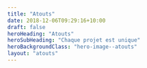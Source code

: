 ```yaml
---
title: "Atouts"
date: 2018-12-06T09:29:16+10:00
draft: false
heroHeading: "Atouts"
heroSubHeading: "Chaque projet est unique"
heroBackgroundClass: "hero-image--atouts"
layout: "atouts"
---
```

